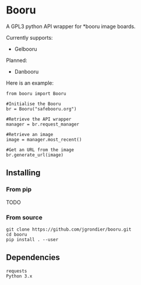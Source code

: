 # Booru
A GPL3 python API wrapper for *booru image boards.

Currently supports:
* Gelbooru

Planned: 
* Danbooru

Here is an example:

    from booru import Booru
    
    #Initialise the Booru
    br = Booru("safebooru.org")

    #Retrieve the API wrapper
    manager = br.request_manager

    #Retrieve an image
    image = manager.most_recent()

    #Get an URL from the image
    br.generate_url(image)

## Installing

### From pip  
TODO

### From source  
    git clone https://github.com/jgrondier/booru.git
    cd booru
    pip install . --user
    
## Dependencies
    requests
    Python 3.x
